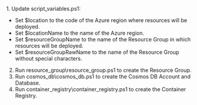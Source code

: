 ﻿﻿1. Update script_variables.ps1:  - Set $location to the code of the Azure region where resources will be deployed.  - Set $locationName to the name of the Azure region.  - Set $resourceGroupName to the name of the Resource Group in which resources will be deployed.  - Set $resourceGroupRawName to the name of the Resource Group without special characters.2. Run resource\_group\resource\_group.ps1 to create the Resource Group.3. Run cosmos\_db\cosmos\_db.ps1 to create the Cosmos DB Account and Database.4. Run container\_registry\container\_registry.ps1 to create the Container Registry.